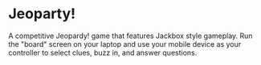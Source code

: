 # Jeoparty!
A competitive Jeopardy! game that features Jackbox style gameplay. Run the "board" screen on your laptop and use your mobile device as your controller to select clues, buzz in, and answer questions.
